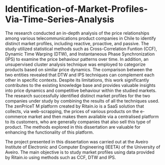 # Identification-of-Market-Profiles-Via-Time-Series-Analysis

The research conducted an in-depth analysis of the price relationships among various telecommunications product companies in Chile to identify distinct market profiles, including reactive, proactive, and passive. The study utilized statistical methods such as Cross-Correlation Funtion (CCF), Dynamic Time Warping (DTW), and Instantaneous Phase Synchronization (IPS) to examine the price behaviour patterns over time. In addition, an unsupervised cluster analysis technique was employed to categorize products based on similar price dynamics. The comparison between the two entities revealed that DTW and IPS techniques can complement each other in specific contexts. Despite its limitations, this work significantly contributes to the existing knowledge base and provides valuable insights into price dynamics and competitive behaviour within the studied markets. The research successfully identified distinct market profiles for the two companies under study by combining the results of all the techniques used. The zenPriceT M platform created by Ritain.io is a SaaS solution that collects, via web-scrapping, the prices of various products on the e-commerce market and then makes them available via a centralised platform to its customers, who are generally companies that also sell this type of product. The methods explored in this dissertation are valuable for enhancing the functionality of this platform.

The project presented in this dissertation was carried out at the Aveiro Institute of Electronic and Computer Engineering (IEETA) of the University of Aveiro. The main objective is to study market profiles using data provided by Ritain.io using methods such as CCF, DTW and IPS.
